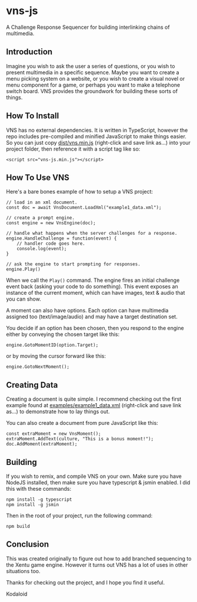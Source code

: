 # vns-js
A Challenge Response Sequencer for building interlinking chains of multimedia.



## Introduction

Imagine you wish to ask the user a series of questions, or you wish to present
multimedia in a specific sequence. Maybe you want to create a menu picking
system on a website, or you wish to create a visual novel or menu component for
a game, or perhaps you want to make a telephone switch board. VNS provides the
groundwork for building these sorts of things.



## How To Install

VNS has no external dependencies. It is written in TypeScript, however the repo
includes pre-compiled and minified JavaScript to make things easier. So you can
just copy [dist/vns.min.js](https://raw.githubusercontent.com/kodaloid/vns-js/main/dist/vns.min.js) (right-click and save link as...) into your project folder, then reference it with a
script tag like so:

```
<script src="vns-js.min.js"></script>
```



## How To Use VNS

Here's a bare bones example of how to setup a VNS project: 

```
// load in an xml document.
const doc = await VnsDocument.LoadXml("example1_data.xml");
        
// create a prompt engine.
const engine = new VnsEngine(doc);

// handle what happens when the server challenges for a response.
engine.HandleChallenge = function(event) {
	// handler code goes here.
	console.log(event);
}

// ask the engine to start prompting for responses.
engine.Play()
```

When we call the `Play()` command. The engine fires an initial challenge event
back (asking your code to do something). This event exposes an instance of the
current moment, which can have images, text & audio that you can show.

A moment can also have options. Each option can have multimedia assigned too
(text/image/audio) and may have a target destination set.

You decide if an option has been chosen, then you respond to the engine either
by conveying the chosen target like this:

```
engine.GotoMomentID(option.Target);
```

or by moving the cursor forward like this:

```
engine.GotoNextMoment();
```


## Creating Data

Creating a document is quite simple. I recommend checking out the first example
found at [examples/example1_data.xml](https://raw.githubusercontent.com/kodaloid/vns-js/main/examples/example1_data.xml) (right-click and save link as...) to demonstrate how to lay things out.

You can also create a document from pure JavaScript like this:

```
const extraMoment = new VnsMoment();
extraMoment.AddText(culture, "This is a bonus moment!");
doc.AddMoment(extraMoment);
```





## Building

If you wish to remix, and compile VNS on your own. Make sure you have NodeJS
installed, then make sure you have typescript & jsmin enabled. I did this with
these commands:

```
npm install -g typescript
npm install -g jsmin
```

Then in the root of your project, run the following command:

```
npm build
```



## Conclusion

This was created originally to figure out how to add branched sequencing to the
Xentu game engine. However it turns out VNS has a lot of uses in other situations
too.

Thanks for checking out the project, and I hope you find it useful.

Kodaloid
